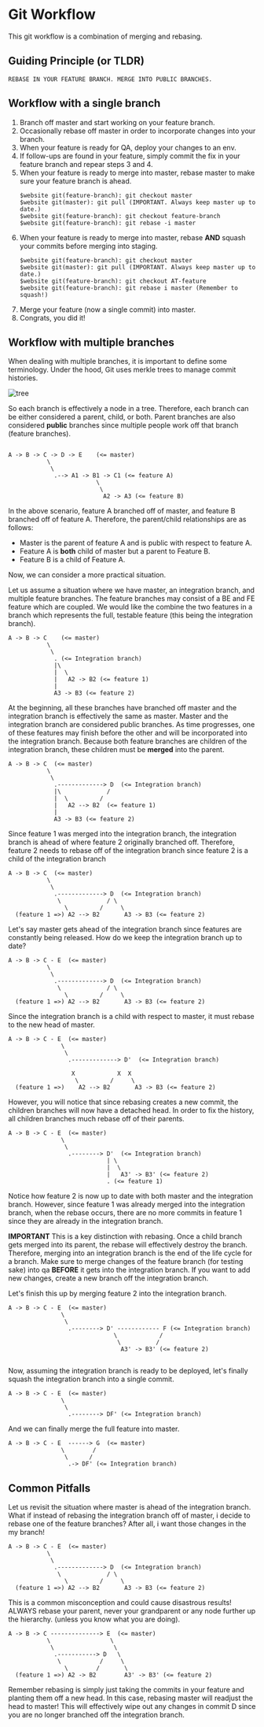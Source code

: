 # Git Workflow
This git workflow is a combination of merging and rebasing.

## Guiding Principle (or TLDR)

	REBASE IN YOUR FEATURE BRANCH. MERGE INTO PUBLIC BRANCHES.
 
## Workflow with a single branch 

1. Branch off master and start working on your feature branch.
2. Occasionally rebase off master in order to incorporate changes into your branch.
3. When your feature is ready for QA, deploy your changes to an env.
4. If follow-ups are found in your feature, simply commit the fix in your feature branch and repear steps 3 and 4.
5. When your feature is ready to merge into master, rebase master to make sure your feature branch is ahead.
	```
	$website git(feature-branch): git checkout master
	$website git(master): git pull (IMPORTANT. Always keep master up to date.)
	$website git(feature-branch): git checkout feature-branch
	$website git(feature-branch): git rebase -i master
	```
6. When your feature is ready to merge into master, rebase **AND** squash your commits before merging into staging.
	```
	$website git(feature-branch): git checkout master
	$website git(master): git pull (IMPORTANT. Always keep master up to date.)
	$website git(feature-branch): git checkout AT-feature
	$website git(feature-branch): git rebase i master (Remember to squash!)
	```
7. Merge your feature (now a single commit) into master.
8. Congrats, you did it!

## Workflow with multiple branches

When dealing with multiple branches, it is important to define some terminology. Under the hood, Git uses merkle trees to manage commit histories.

![tree](http://shirtigo.co/wp-content/uploads/2016/03/trees.jpg)

So each branch is effectively a node in a tree. Therefore, each branch can be either considered a parent, child, or both. Parent branches are also considered **public** branches since multiple people work off that branch (feature branches).

```

A -> B -> C -> D -> E    (<= master)
           \                 
            \                 
             .--> A1 -> B1 -> C1 (<= feature A)
                         \                 
                          \
                           A2 -> A3 (<= feature B)
```

In the above scenario, feature A branched off of master, and feature B branched off of feature A. Therefore, the parent/child relationships are as follows:

* Master is the parent of feature A and is public with respect to feature A. 
* Feature A is **both** child of master but a parent to Feature B.
* Feature B is a child of Feature A.
                    
Now, we can consider a more practical situation.

Let us assume a situation where we have master, an integration branch, and multiple feature branches. The feature branches may consist of a BE and FE feature which are coupled. We would like the combine the two features in a branch which represents the full, testable feature (this being the integration branch).

```
A -> B -> C    (<= master)
           \                 
            \                 
             . (<= Integration branch)
             |\                 
             |  \
             |   A2 -> B2 (<= feature 1)
             | 
             A3 -> B3 (<= feature 2)
```

At the beginning, all these branches have branched off master and the integration branch is effectively the same as master. Master and the integration branch are considered public branches. As time progresses, one of these features may finish before the other and will be incorporated into the integration branch. Because both feature branches are children of the integration branch, these children must be **merged** into the parent.

```
A -> B -> C  (<= master)
           \                 
            \                 
             .-------------> D  (<= Integration branch)
             |\             /     
             |  \         /
             |   A2 --> B2  (<= feature 1)
             | 
             A3 -> B3 (<= feature 2)
```

Since feature 1 was merged into the integration branch, the integration branch is ahead of where feature 2 originally branched off. Therefore, feature 2 needs to rebase off of the integration branch since feature 2 is a child of the integration branch

```
A -> B -> C  (<= master)
           \                 
            \                 
             .-------------> D  (<= Integration branch)
              \             / \    
                \         /     \   
  (feature 1 =>) A2 --> B2       A3 -> B3 (<= feature 2)           
```

Let's say master gets ahead of the integration branch since features are constantly being released. How do we keep the integration branch up to date? 

```
A -> B -> C - E  (<= master)
           \                 
            \                 
             .-------------> D  (<= Integration branch)
              \             / \    
                \         /     \   
  (feature 1 =>) A2 --> B2       A3 -> B3 (<= feature 2)          
```

Since the integration branch is a child with respect to master, it must rebase to the new head of master.
```
A -> B -> C - E  (<= master)
               \                 
                \                 
                 .-------------> D'  (<= Integration branch)
                  
                  X            X  X   
                   \         /     \   
  (feature 1 =>)    A2 --> B2       A3 -> B3 (<= feature 2)          
```

However, you will notice that since rebasing creates a new commit, the children branches will now have a detached head. In order to fix the history, all children branches much rebase off of their parents. 

```
A -> B -> C - E  (<= master)
               \                 
                \                 
                 .--------> D'  (<= Integration branch)
                            | \   
                            |  \   
                            |   A3' -> B3' (<= feature 2)   
                            . (<= feature 1) 
```

Notice how feature 2 is now up to date with both master and the integration branch. However, since feature 1 was already merged into the integration branch, when the rebase occurs, there are no more commits in feature 1 since they are already in the integration branch. 

**IMPORTANT**
This is a key distinction with rebasing. Once a child branch gets merged into its parent, the rebase will effectively destroy the branch. Therefore, merging into an integration branch is the end of the life cycle for a branch. Make sure to merge changes of the feature branch (for testing sake) into qa **BEFORE** it gets into the integration branch. If you want to add new changes, create a new branch off the integration branch.

Let's finish this up by merging feature 2 into the integration branch.
```
A -> B -> C - E  (<= master)
               \                 
                \                 
                 .--------> D' ------------ F (<= Integration branch)
                              \            /
                               \          /
                                A3' -> B3' (<= feature 2)   
                       
```

Now, assuming the integration branch is ready to be deployed, let's finally squash the integration branch into a single commit.
```
A -> B -> C - E  (<= master)
               \                 
                \                 
                 .--------> DF' (<= Integration branch)                       
```

And we can finally merge the full feature into master.
```
A -> B -> C - E  ------> G  (<= master)
               \        /         
                \      /           
                 .-> DF' (<= Integration branch)                       
```

## Common Pitfalls

Let us revisit the situation where master is ahead of the integration branch. What if instead of rebasing the integration branch off of master, i decide to rebase one of the feature branches? After all, i want those changes in the my branch!

```
A -> B -> C - E  (<= master)
           \                 
            \                 
             .-------------> D  (<= Integration branch)
              \             / \    
                \         /     \   
  (feature 1 =>) A2 --> B2       A3 -> B3 (<= feature 2)          
```

This is a common misconception and could cause disastrous results! ALWAYS rebase your parent, never your grandparent or any node further up the hierarchy. (unless you know what you are doing). 
```
A -> B -> C --------------> E  (<= master)
           \                 \ 
            \                 \ 
             .-----------> D   \
              \           /     \    
                \        /       \   
  (feature 1 =>) A2 -> B2        A3' -> B3' (<= feature 2)          
```

Remember rebasing is simply just taking the commits in your feature and planting them off a new head. In this case, rebasing master will readjust the head to master! This will effectively wipe out any changes in commit D since you are no longer branched off the integration branch. 
